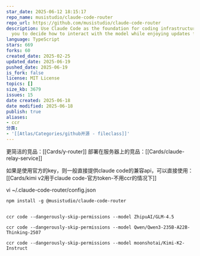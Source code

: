 ```yaml
---
star_date: 2025-06-12 18:15:17
repo_name: musistudio/claude-code-router
repo_url: https://github.com/musistudio/claude-code-router
description: Use Claude Code as the foundation for coding infrastructure, allowing
  you to decide how to interact with the model while enjoying updates from Anthropic.
language: TypeScript
stars: 669
forks: 60
created_date: 2025-02-25
updated_date: 2025-06-19
pushed_date: 2025-06-19
is_fork: false
license: MIT License
topics: []
size_kb: 3679
issues: 15
date created: 2025-06-18
date modified: 2025-06-18
publish: true
aliases:
- ccr
分类:
- '[[Atlas/Categories/github开源 - fileclass]]'
---
```


更简洁的竞品：[[Cards/y-router]]
部署在服务器上的竞品：[[Cards/claude-relay-service]]

如果是使用官方的key，则一般直接提供claude code的兼容api，可以直接使用：[[Cards/kimi v2用于claude code-官方token-不用ccr的情况下]]

vi ~/.claude-code-router/config.json

```
npm install -g @musistudio/claude-code-router
```

##

```
ccr code --dangerously-skip-permissions --model ZhipuAI/GLM-4.5

ccr code --dangerously-skip-permissions --model Qwen/Qwen3-235B-A22B-Thinking-2507

ccr code --dangerously-skip-permissions --model moonshotai/Kimi-K2-Instruct
```
